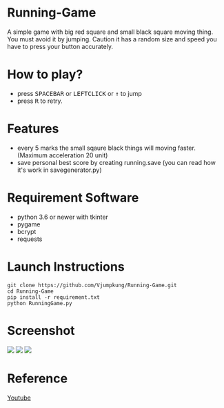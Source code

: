 # Running-Game

A simple game with big red square and small black square moving thing. You must avoid it by jumping. Caution it has a random size and speed you have to press your button accurately.

# How to play?

- press <kbd>SPACEBAR</kbd> or <kbd>LEFTCLICK</kbd> or <kbd>↑</kbd> to jump
- press <kbd>R</kbd> to retry.

# Features

- every 5 marks the small sqaure black things will moving faster. (Maximum acceleration 20 unit)
- save personal best score by creating running.save (you can read how it's work in savegenerator.py)

# Requirement Software

- python 3.6 or newer with tkinter
- pygame
- bcrypt
- requests

# Launch Instructions

    git clone https://github.com/Vjumpkung/Running-Game.git
    cd Running-Game
    pip install -r requirement.txt
    python RunningGame.py

# Screenshot

[screenshot]: screenshot.png
[mainmenu]: main-menu.png
[mainmenu2]: main-menu2.png

![][mainmenu] ![][mainmenu2]
![][screenshot]

# Reference

[Youtube](https://www.youtube.com/watch?v=AY9MnQ4x3zk)
